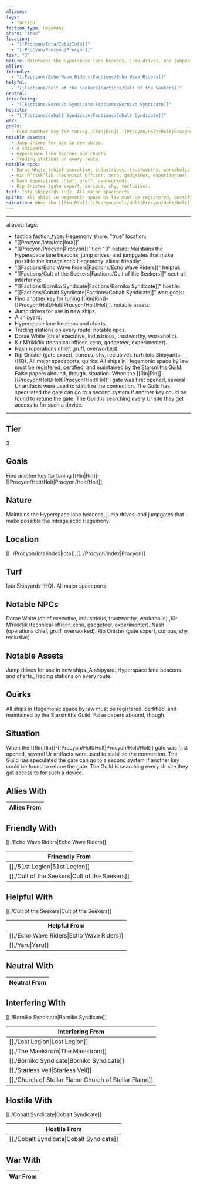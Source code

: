```yaml
---
aliases: 
tags:
  - faction
faction_type: Hegemony
share: "true"
location:
  - "[[Procyon/Iota/Iota|Iota]]"
  - "[[Procyon/Procyon|Procyon]]"
tier: "3"
nature: Maintains the Hyperspace lane beacons, jump drives, and jumpgates that make possible the intragalactic Hegemony.
allies: 
friendly:
  - "[[Factions/Echo Wave Riders|Factions/Echo Wave Riders]]"
helpful:
  - "[[Factions/Cult of the Seekers|Factions/Cult of the Seekers]]"
neutral: 
interfering:
  - "[[Factions/Borniko Syndicate|Factions/Borniko Syndicate]]"
hostile:
  - "[[Factions/Cobalt Syndicate|Factions/Cobalt Syndicate]]"
war: 
goals:
  - Find another key for tuning [[Rin|Rin]]-[[Procyon/Holt/Holt|Procyon/Holt/Holt]].
notable assets:
  - Jump drives for use in new ships.
  - A shipyard.
  - Hyperspace lane beacons and charts.
  - Trading stations on every route.
notable npcs:
  - Dorae White (chief executive, industrious, trustworthy, workaholic).
  - Kir M’rikk’lik (technical officer, xeno, gadgeteer, experimenter).
  - Nash (operations chief, gruff, overworked).
  - Rip Onister (gate expert, curious, shy, reclusive).
turf: Iota Shipyards (HQ). All major spaceports.
quirks: All ships in Hegemonic space by law must be registered, certified, and maintained by the Starsmiths Guild. False papers abound, though.
situation: When the [[Rin|Rin]]-[[Procyon/Holt/Holt|Procyon/Holt/Holt]] gate was first opened, several Ur artifacts were used to stabilize the connection. The Guild has speculated the gate can go to a second system if another key could be found to retune the gate. The Guild is searching every Ur site they get access to for such a device.
---
```

---
aliases:
tags:
  - faction
faction_type: Hegemony
share: "true"
location:
  - "[[Procyon/Iota/Iota|Iota]]"
  - "[[Procyon/Procyon|Procyon]]"
tier: "3"
nature: Maintains the Hyperspace lane beacons, jump drives, and jumpgates that make possible the intragalactic Hegemony.
allies:
friendly:
  - "[[Factions/Echo Wave Riders|Factions/Echo Wave Riders]]"
helpful:
  - "[[Factions/Cult of the Seekers|Factions/Cult of the Seekers]]"
neutral:
interfering:
  - "[[Factions/Borniko Syndicate|Factions/Borniko Syndicate]]"
hostile:
  - "[[Factions/Cobalt Syndicate|Factions/Cobalt Syndicate]]"
war:
goals:
  - Find another key for tuning [[Rin|Rin]]-[[Procyon/Holt/Holt|Procyon/Holt/Holt]].
notable assets:
  - Jump drives for use in new ships.
  - A shipyard.
  - Hyperspace lane beacons and charts.
  - Trading stations on every route.
notable npcs:
  - Dorae White (chief executive, industrious, trustworthy, workaholic).
  - Kir M’rikk’lik (technical officer, xeno, gadgeteer, experimenter).
  - Nash (operations chief, gruff, overworked).
  - Rip Onister (gate expert, curious, shy, reclusive).
turf: Iota Shipyards (HQ). All major spaceports.
quirks: All ships in Hegemonic space by law must be registered, certified, and maintained by the Starsmiths Guild. False papers abound, though.
situation: When the [[Rin|Rin]]-[[Procyon/Holt/Holt|Procyon/Holt/Holt]] gate was first opened, several Ur artifacts were used to stabilize the connection. The Guild has speculated the gate can go to a second system if another key could be found to retune the gate. The Guild is searching every Ur site they get access to for such a device.
---

## Tier

3

## Goals

Find another key for tuning [[Rin|Rin]]-[[Procyon/Holt/Holt|Procyon/Holt/Holt]].

## Nature

Maintains the Hyperspace lane beacons, jump drives, and jumpgates that make possible the intragalactic Hegemony.

## Location

[[../Procyon/Iota/index|Iota]],[[../Procyon/index|Procyon]]

## Turf

Iota Shipyards (HQ). All major spaceports.

## Notable NPCs

Dorae White (chief executive, industrious, trustworthy, workaholic).,Kir M’rikk’lik (technical officer, xeno, gadgeteer, experimenter).,Nash (operations chief, gruff, overworked).,Rip Onister (gate expert, curious, shy, reclusive).

## Notable Assets

Jump drives for use in new ships.,A shipyard.,Hyperspace lane beacons and charts.,Trading stations on every route.

## Quirks

All ships in Hegemonic space by law must be registered, certified, and maintained by the Starsmiths Guild. False papers abound, though.

## Situation

When the [[Rin|Rin]]-[[Procyon/Holt/Holt|Procyon/Holt/Holt]] gate was first opened, several Ur artifacts were used to stabilize the connection. The Guild has speculated the gate can go to a second system if another key could be found to retune the gate. The Guild is searching every Ur site they get access to for such a device.

## Allies With



| Allies From |
| ----------- |


## Friendly With

[[./Echo Wave Riders|Echo Wave Riders]]

| Frinendly From                                           |
| -------------------------------------------------------- |
| [[./51st Legion\|51st Legion]]                 |
| [[./Cult of the Seekers\|Cult of the Seekers]] |


## Helpful With

[[./Cult of the Seekers|Cult of the Seekers]]

| Helpful From                                       |
| -------------------------------------------------- |
| [[./Echo Wave Riders\|Echo Wave Riders]] |
| [[./Yaru\|Yaru]]                         |


## Neutral With




| Neutral From |
| ------------ |



## Interfering With

[[./Borniko Syndicate|Borniko Syndicate]]


| Interfering From                                                 |
| ---------------------------------------------------------------- |
| [[./Lost Legion\|Lost Legion]]                         |
| [[./The Maelstrom\|The Maelstrom]]                     |
| [[./Borniko Syndicate\|Borniko Syndicate]]             |
| [[./Starless Veil\|Starless Veil]]                     |
| [[./Church of Stellar Flame\|Church of Stellar Flame]] |



## Hostile With

[[./Cobalt Syndicate|Cobalt Syndicate]]


| Hostile From                                       |
| -------------------------------------------------- |
| [[./Cobalt Syndicate\|Cobalt Syndicate]] |



## War With



| War From |
| -------- |

